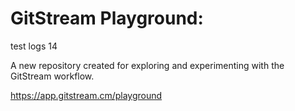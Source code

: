 # GitStream Playground:

test logs 14

A new repository created for exploring and experimenting with the GitStream workflow.

https://app.gitstream.cm/playground
